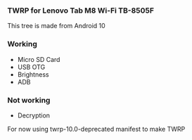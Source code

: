 ### TWRP for Lenovo Tab M8 Wi-Fi TB-8505F

This tree is made from Android 10

### Working
- Micro SD Card
- USB OTG
- Brightness
- ADB

### Not working
- Decryption

For now using twrp-10.0-deprecated manifest to make TWRP
